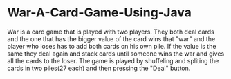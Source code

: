 # War-A-Card-Game-Using-Java
War is a card game that is played with two players. They both deal cards and the one that has the bigger value of the card wins that "war" and the player who loses has to add both cards on his own pile. If the value is the same they deal again and stack cards until someone wins the war and gives all the cards to the loser.
The game is played by shuffeling and spliting the cards in two piles(27 each) and then pressing the "Deal" button.
